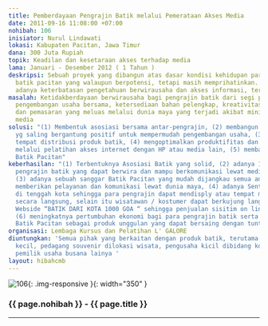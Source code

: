 ```yaml
---
title: Pemberdayaan Pengrajin Batik melalui Pemerataan Akses Media
date: 2011-09-16 11:08:00 +07:00
nohibah: 106
inisiator: Nurul Lindawati
lokasi: Kabupaten Pacitan, Jawa Timur
dana: 300 Juta Rupiah
topik: Keadilan dan kesetaraan akses terhadap media
lama: Januari - Desember 2012 ( 1 Tahun )
deskripsi: Sebuah proyek yang dibangun atas dasar kondisi kehidupan para pengarajin
  batik pacitan yang walaupun berpotensi, tetapi masih memprihatinkan. Hal ini disebabkan
  adanya keterbatasan pengetahuan berwirausaha dan akses informasi, terutama internet
masalah: Ketidakberdayaan berwirausaha bagi pengrajin batik dari segi pendidikan,
  pengembangan usaha bersama, ketersediaan bahan pelengkap, kreativitas, desain inovatif,
  dan pemasaran yang meluas melalui dunia maya yang terjadi akibat minimnya akses
  media
solusi: "(1) Membentuk asosiasi bersama antar-pengrajin, (2) membangun pola kerja
  yg saling bergantung positif untuk mempermudah pengembangan usaha, (3 memfasilitasi
  tempat distribusi produk batik, (4) mengoptimalkan produktifitas dan kemampuan berwirausaha
  melalui pelatihan akses internet dengan HP atau media lain, (5) membangun webside
  Batik Pacitan"
keberhasilan: "(1) Terbentuknya Asosiasi Batik yang solid, (2) adanya 10 kelompok
  pengrajin batik yang dapat berwira dan mampu berkomunikasi lewat media internet,
  (3) adanya sebuah sanggar Batik Pacitan yang mudah dijangkau semua anggota dan mampu
  memberikan pelayanan dan komunikasi lewat dunia maya, (4) adanya Sentra batik Pacitan
  di tenggah kota sehingga para pengrajin dapat mendisply atau tempat mendistribusikan
  secara langsung, selain itu wisatawan / kostumer dapat berkujung langsung, (5) adanya
  Webside “BATIK DARI KOTA 1000 GOA “ sehingga penjualan sisitim on line dapat terlaksana,
  (6) meningkatnya pertumbuhan ekonomi bagi para pengrajin batik serta terangkatnya
  Batik Pacitan sebagai produk unggulan yang dapat bersaing dengan tuntutan pasar"
organisasi: Lembaga Kursus dan Pelatihan L' GALORE
diuntungkan: 'Semua pihak yang berkaitan dengan produk batik, terutama para pengrajin
  kecil, pedagang souvenir dilokasi wisata, pengusaha kicil dibidang konveksi, dan
  pemilik usaha busana lainya '
layout: hibahcmb
---
```


![106](/static/img/hibahcmb/106.png){: .img-responsive }{: width="350" }

### {{ page.nohibah }} - {{ page.title }}

---
